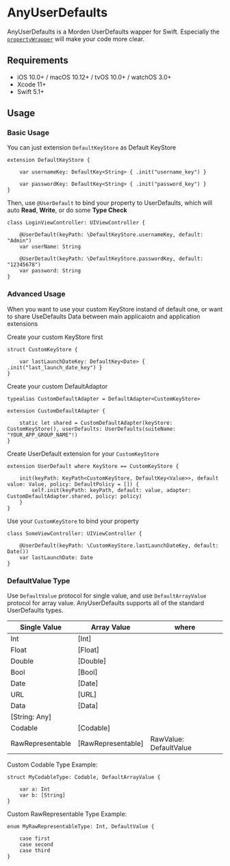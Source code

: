 # AnyUserDefaults

AnyUserDefaults is a Morden UserDefaults wapper for Swift. Especially the [`propertyWrapper`](https://github.com/apple/swift-evolution/blob/master/proposals/0258-property-wrappers.md) will make your code more clear.

## Requirements

- iOS 10.0+ / macOS 10.12+ / tvOS 10.0+ / watchOS 3.0+
- Xcode 11+
- Swift 5.1+

## Usage

### Basic Usage

You can just extension `DefaultKeyStore` as Default KeyStore
``` 
extension DefaultKeyStore {
    
    var usernameKey: DefaultKey<String> { .init("username_key") }

    var passwordKey: DefaultKey<String> { .init("password_key") }
}
```

Then, use `@UserDefault` to bind your property to UserDefaults, which will auto **Read**, **Write**, or do some **Type Check**
```
class LoginViewController: UIViewController {

    @UserDefault(keyPath: \DefaultKeyStore.usernameKey, default: "Admin")
    var userName: String

    @UserDetault(keyPath: \DefaultKeyStore.passwordKey, default: "12345678")
    var password: String
}
```

### Advanced Usage

When you want to use your custom KeyStore instand of default one, or want to share UseDefaults Data between main applicaiotn and application extensions

Create your custom KeyStore first
```
struct CustomKeyStore {

    var lastLaunchDateKey: DefaultKey<Date> { .init("last_launch_date_key") }
}
```

Create your custom DefaultAdaptor
```
typealias CustomDefaultAdapter = DefaultAdapter<CustomKeyStore>

extension CustomDefaultAdapter {
    
    static let shared = CustomDefaultAdapter(keyStore: CustomKeyStore(), userDefaults: UserDefaults(suiteName: "YOUR_APP_GROUP_NAME"!)
}
```

Create UserDefault extension for your `CustomKeyStore`
```
extension UserDefault where KeyStore == CustomKeyStore {
    
    init(keyPath: KeyPath<CustomKeyStore, DefaultKey<Value>>, default value: Value, policy: DefaultPolicy = []) {
        self.init(keyPath: keyPath, default: value, adapter: CustomDefaultAdapter.shared, policy: policy)
    }
}
```

Use your `CustomKeyStore` to bind your property
```
class SomeViewController: UIViewController {

    @UserDefault(keyPath: \CustomKeyStore.lastLaunchDateKey, default: Date())
    var lastLaunchDate: Date
}
```

### DefaultValue Type

Use `DefaultValue` protocol for single value, and use `DefaultArrayValue` protocol for array value. AnyUserDefaults supports all of the standard UserDefaults types.

| Single Value |  Array Value | where |
| ------------ | ------------ | ----- |
| Int          | [Int]        |       |
| Float        | [Float]      |       |
| Double       | [Double]     |       |
| Bool         | [Bool]       |       |
| Date         | [Date]       |       |
| URL          | [URL]        |       |
| Data         | [Data]       |       |
| [String: Any]|              |       |
| Codable      | [Codable]    |       |
| RawRepresentable| [RawRepresentable]| RawValue: DefaultValue |

Custom Codable Type Example:
```
struct MyCodableType: Codable, DefaultArrayValue {

    var a: Int
    var b: [String]
}
```

Custom RawRepresentable Type Example:
```
enum MyRawRepresentableType: Int, DefaultValue {

    case first
    case second
    case third
}
```

